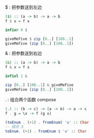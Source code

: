 $ : 把参数送到左边
```haskell
($) :: (a -> b) -> a -> b
f $ x = f x

infixr 0 $

giveMeFive $ zip [0..] [100..1]
giveMeFive (zip [0..] [100..1])
```
& : 把参数送到右边
```haskell
(&) :: (a -> b) -> a -> b
f & x = f x

infixl 1 &

zip [0..] [100..1] & giveMeFive
giveMeFive (zip [0..] [100..1])
```
. : 组合两个函数 compose
```haskell
(.) :: (b -> c) -> (a -> b) -> a -> c
f . g = \x -> f (g x)

(toEnum . (+1) . fromEnum) 'a' :: Char
-- 结合 $
toEnum. (+1) . fromEnum $ 'a' :: Char
```
